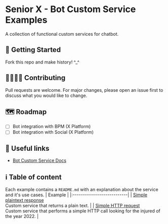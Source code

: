 # Senior X - Bot Custom Service Examples

A collection of functional custom services for chatbot.

## :robot: Getting Started

Fork this repo and make history! ^_^

## :man_technologist::woman_technologist: Contributing

Pull requests are welcome. For major changes, please open an issue first to discuss what you would like to change.

## :world_map: Roadmap

- [ ] Bot integration with BPM (X Platform)
- [ ] Bot integration with Social (X Platform)

## :link: Useful links

* [Bot Custom Service Docs](https://dev.senior.com.br/documentacao/integracoes/servico-customizado/)

## :information_source: Table of content 

Each example contains a `README.md` with an explanation about the service and it's use cases.
| Example |
|:---------------------------|
| [Simple plaintext response](https://github.com/SeniorSA/bot-custom-service-examples/blob/main/simple-plaintext-response/src/simple-plaintext-response.js) <br/> Custom service that returns a plain text. | 
| [Simple HTTP request](https://github.com/SeniorSA/bot-custom-service-examples/blob/main/simple-http-request/src/simple-http-request.js) <br/> Custom service that performs a simple HTTP call looking for the injured of the year 2022. | 
